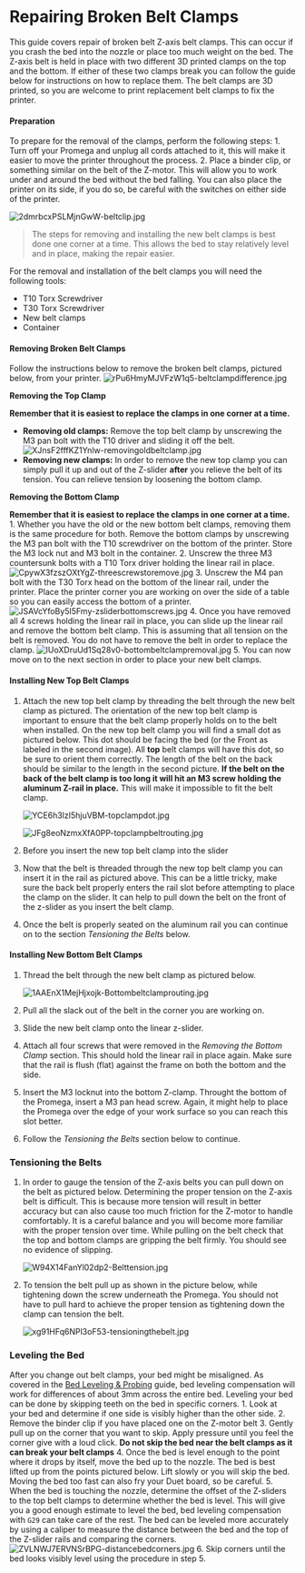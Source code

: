 # Repairing Broken Belt Clamps

This guide covers repair of broken belt Z-axis belt clamps. This can occur if you crash the bed into the nozzle or place too much weight on the bed. The Z-axis belt is held in place with two different 3D printed clamps on the top and the bottom. If either of these two clamps break you can follow the guide below for instructions on how to replace them. The belt clamps are 3D printed, so you are welcome to print replacement belt clamps to fix the printer.

#### Preparation

To prepare for the removal of the clamps, perform the following steps: 1. Turn off your Promega and unplug all cords attached to it, this will make it easier to move the printer throughout the process. 2. Place a binder clip, or something similar on the belt of the Z-motor. This will allow you to work under and around the bed without the bed falling. You can also place the printer on its side, if you do so, be careful with the switches on either side of the printer.

![2dmrbcxPSLMjnGwW-beltclip.jpg](http://promega.printm3d.com/uploads/images/gallery/2018-06-Jun/scaled-840-0/2dmrbcxPSLMjnGwW-beltclip.jpg)

> The steps for removing and installing the new belt clamps is best done one corner at a time. This allows the bed to stay relatively level and in place, making the repair easier.

For the removal and installation of the belt clamps you will need the following tools:

* T10 Torx Screwdriver
* T30 Torx Screwdriver
* New belt clamps
* Container

#### Removing Broken Belt Clamps

Follow the instructions below to remove the broken belt clamps, pictured below, from your printer. ![rPu6HmyMJVFzW1q5-beltclampdifference.jpg](http://promega.printm3d.com/uploads/images/gallery/2018-06-Jun/scaled-840-0/rPu6HmyMJVFzW1q5-beltclampdifference.jpg)

**Removing the Top Clamp**

**Remember that it is easiest to replace the clamps in one corner at a time.**

* **Removing old clamps:** Remove the top belt clamp by unscrewing the M3 pan bolt with the T10 driver and sliding it off the belt. ![XJnsF2fffKZ1Ynlw-removingoldbeltclamp.jpg](http://promega.printm3d.com/uploads/images/gallery/2018-06-Jun/scaled-840-0/XJnsF2fffKZ1Ynlw-removingoldbeltclamp.jpg)
* **Removing new clamps:** In order to remove the new top clamp you can simply pull it up and out of the Z-slider **after** you relieve the belt of its tension. You can relieve tension by loosening the bottom clamp.

**Removing the Bottom Clamp**

**Remember that it is easiest to replace the clamps in one corner at a time.** 1. Whether you have the old or the new bottom belt clamps, removing them is the same procedure for both. Remove the bottom clamps by unscrewing the M3 pan bolt with the T10 screwdriver on the bottom of the printer. Store the M3 lock nut and M3 bolt in the container. 2. Unscrew the three M3 countersunk bolts with a T10 Torx driver holding the linear rail in place. ![CpywX3fzszOXtYgZ-threescrewstoremove.jpg](http://promega.printm3d.com/uploads/images/gallery/2018-06-Jun/scaled-840-0/CpywX3fzszOXtYgZ-threescrewstoremove.jpg) 3. Unscrew the M4 pan bolt with the T30 Torx head on the bottom of the linear rail, under the printer. Place the printer corner you are working on over the side of a table so you can easily access the bottom of a printer. ![JSAVcYfoBy5I5Fmy-zsliderbottomscrews.jpg](http://promega.printm3d.com/uploads/images/gallery/2018-06-Jun/scaled-840-0/JSAVcYfoBy5I5Fmy-zsliderbottomscrews.jpg) 4. Once you have removed all 4 screws holding the linear rail in place, you can slide up the linear rail and remove the bottom belt clamp. This is assuming that all tension on the belt is removed. You do not have to remove the belt in order to replace the clamp. ![IUoXDruUd1Sq28v0-bottombeltclampremoval.jpg](http://promega.printm3d.com/uploads/images/gallery/2018-06-Jun/scaled-840-0/IUoXDruUd1Sq28v0-bottombeltclampremoval.jpg) 5. You can now move on to the next section in order to place your new belt clamps.

#### Installing New Top Belt Clamps

1. Attach the new top belt clamp by threading the belt through the new belt clamp as pictured. The orientation of the new top belt clamp is important to ensure that the belt clamp properly holds on to the belt when installed. On the new top belt clamp you will find a small dot as pictured below. This dot should be facing the bed \(or the Front as labeled in the second image\). All **top** belt clamps will have this dot, so be sure to orient them correctly. The length of the belt on the back should be similar to the length in the second picture. **If the belt on the back of the belt clamp is too long it will hit an M3 screw holding the aluminum Z-rail in place.** This will make it impossible to fit the belt clamp.

   ![YCE6h3lzI5hjuVBM-topclampdot.jpg](http://promega.printm3d.com/uploads/images/gallery/2018-06-Jun/scaled-840-0/YCE6h3lzI5hjuVBM-topclampdot.jpg)

   ![JFg8eoNzmxXfA0PP-topclampbeltrouting.jpg](http://promega.printm3d.com/uploads/images/gallery/2018-06-Jun/scaled-840-0/JFg8eoNzmxXfA0PP-topclampbeltrouting.jpg)

2. Before you insert the new top belt clamp into the slider
3. Now that the belt is threaded through the new top belt clamp you can insert it in the rail as pictured above. This can be a little tricky, make sure the back belt properly enters the rail slot before attempting to place the clamp on the slider. It can help to pull down the belt on the front of the z-slider as you insert the belt clamp.
4. Once the belt is properly seated on the aluminum rail you can continue on to the section _Tensioning the Belts_ below.

#### Installing New Bottom Belt Clamps

1. Thread the belt through the new belt clamp as pictured below.

   ![1AAEnX1MejHjxojk-Bottombeltclamprouting.jpg](http://promega.printm3d.com/uploads/images/gallery/2018-06-Jun/scaled-840-0/1AAEnX1MejHjxojk-Bottombeltclamprouting.jpg)

2. Pull all the slack out of the belt in the corner you are working on.
3. Slide the new belt clamp onto the linear z-slider.
4. Attach all four screws that were removed in the _Removing the Bottom Clamp_ section. This should hold the linear rail in place again. Make sure that the rail is flush \(flat\) against the frame on both the bottom and the side.
5. Insert the M3 locknut into the bottom Z-clamp. Throught the bottom of the Promega, insert a M3 pan head screw. Again, it might help to place the Promega over the edge of your work surface so you can reach this slot better.
6. Follow the _Tensioning the Belts_ section below to continue.

### Tensioning the Belts

1. In order to gauge the tension of the Z-axis belts you can pull down on the belt as pictured below. Determining the proper tension on the Z-axis belt is difficult. This is because more tension will result in better accuracy but can also cause too much friction for the Z-motor to handle comfortably. It is a careful balance and you will become more familiar with the proper tension over time. While pulling on the belt check that the top and bottom clamps are gripping the belt firmly. You should see no evidence of slipping.

   ![W94X14FanYl02dp2-Belttension.jpg](http://promega.printm3d.com/uploads/images/gallery/2018-06-Jun/scaled-840-0/W94X14FanYl02dp2-Belttension.jpg)

2. To tension the belt pull up as shown in the picture below, while tightening down the screw underneath the Promega. You  should not have to pull hard to achieve the proper tension as tightening down the clamp can tension the belt.

   ![xg91HFq6NPl3oF53-tensioningthebelt.jpg](http://promega.printm3d.com/uploads/images/gallery/2018-06-Jun/scaled-840-0/xg91HFq6NPl3oF53-tensioningthebelt.jpg)

### Leveling the Bed

After you change out belt clamps, your bed might be misaligned. As covered in the [Bed Leveling & Probing](http://promega.printm3d.com/books/user-manual/page/bed-leveling-probing) guide, bed leveling compensation will work for differences of about 3mm across the entire bed. Leveling your bed can be done by skipping teeth on the bed in specific corners. 1. Look at your bed and determine if one side is visibly higher than the other side. 2. Remove the binder clip if you have placed one on the Z-motor belt 3. Gently pull up on the corner that you want to skip. Apply pressure until you feel the corner give with a loud click. **Do not skip the bed near the belt clamps as it can break your belt clamps** 4. Once the bed is level enough to the point where it drops by itself, move the bed up to the nozzle. The bed is best lifted up from the points pictured below. Lift slowly or you will skip the bed. Moving the bed too fast can also fry your Duet board, so be careful. 5. When the bed is touching the nozzle, determine the offset of the Z-sliders to the top belt clamps to determine whether the bed is level. This will give you a good enough estimate to level the bed, bed leveling compensation with `G29` can take care of the rest. The bed can be leveled more accurately by using a caliper to measure the distance between the bed and the top of the Z-slider rails and comparing the corners. ![ZVLNWJ7ERVNSrBPG-distancebedcorners.jpg](http://promega.printm3d.com/uploads/images/gallery/2018-06-Jun/scaled-840-0/ZVLNWJ7ERVNSrBPG-distancebedcorners.jpg) 6. Skip corners until the bed looks visibly level using the procedure in step 5.


